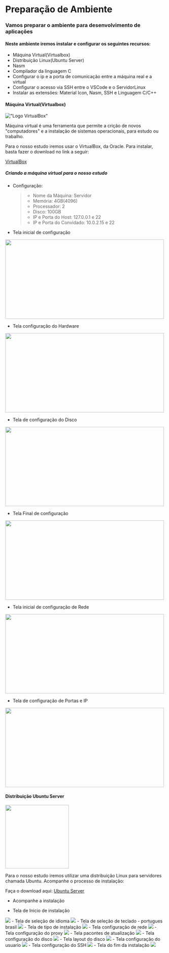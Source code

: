 # Preparação de Ambiente
### Vamos preparar o ambiente para desenvolvimento de aplicações

#### Neste ambiente iremos instalar e configurar os seguintes recursos:
 - Máquina Virtual(Virtualbox)
 - Distribuição Linux(Ubuntu Server)
 - Nasm
 - Compilador da linguagem C
 - Configurar o ip e a porta de comunicação entre a máquina real e a virtual
 - Configurar o acesso via SSH entre o VSCode e o ServidorLinux
 - Instalar as extensões: Material Icon, Nasm, SSH e Linguagem C/C++

#### Máquina Virtual(Virtualbox)

!["Logo VirtualBox"](virtualbox.png)

Máquina virtual é uma ferramenta que permite a crição de novos "computadores" e a instalação de sistemas operacionais, para estudo ou trabalho.

Para o nosso estudo iremos usar o VirtualBox, da Oracle.
Para instalar, basta fazer o download no link a seguir:

<a href="https://www.virtualbox.org/wiki/Downloads" target="_blank"> VirtualBox </a>

##### Criando a máquina virtual para o nosso estudo

 - Configuração:
    > - Nome da Máquina: Servidor
    > - Memória: 4GB(4096)
    > - Processador: 2
    > - Disco: 100GB
    > - IP e Porta do Host: 127.0.0.1 e 22
    > - IP e Porta do Convidado: 10.0.2.15 e 22


- Tela inicial de configuração

<img src=tela_configuracao_1.png width=500 height=250>

- Tela configuração do Hardware

<img src=tela_configuracao_2.png width=500 height=250>

- Tela de configuração do Disco

<img src=tela_configuracao_3.png width=500 height=250>

- Tela Final de configuração

<img src=tela_configuracao_4.png width=500 height=250>

- Tela inicial de configuração de Rede

<img src=tela_configuracao_5.png width=500 height=250>

- Tela de configuração de Portas e IP

<img src=tela_configuracao_6.png width=500 height=250>

#### Distribuição Ubuntu Server

<img src=logoubuntu.png width=200 height=200>

Para o nosso estudo iremos utilizar uma distribuição Linux para servidores chamada Ubuntu.
Acompanhe o processo de instalação:

Faça o download aqui: 
<a href="https://ubuntu.com/download/server" target="_blank"> Ubuntu Server </a>

- Acompanhe a instalação

- Tela de Inicio de instalação
<img src=tela_inicio_ubuntu.png>
- Tela de seleção de idioma
<img src=tela_selecionar_idioma.png>
- Tela de seleção de teclado - portugues brasil
<img src=tela_selecionar_teclado_portugues.png>
- Tela de tipo de instalação
<img src=tela_tipo_instalacao.png>
- Tela configuração de rede
<img src=tela_configuracao_rede.png>
- Tela configuração do proxy
<img src=tela_configuracao_proxy.png>
- Tela pacontes de atualização
<img src=tela_configuracao_pacotes_atualizacao.png>
- Tela configuração do disco
<img src=tela_configuracao_disco.png>
- Tela layout do disco
<img src=tela_layout_confi9guracao_disco.png>
- Tela configuração do usuario
<img src=tela_configuracao_usuario.png>
- Tela configuração do SSH
<img src=tela_configuracao_ssh.png>
- Tela do fim da instalação
<img src=tela_fim_instalacao.png>


